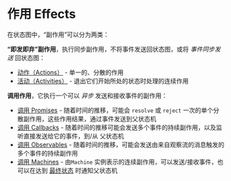 # 作用 Effects

在状态图中，“副作用”可以分为两类：

**“即发即弃”副作用**，执行同步副作用，不将事件发送回状态图，或将 _事件同步发送_ 回状态图：

- [动作（Actions）](./actions.md) - 单一的、分散的作用
- [活动（Activities）](./activities.md) - 退出它们开始所处的状态时处理的连续作用

**调用作用**，它执行一个可以 _异步_ 发送和接收事件的副作用：

- [调用 Promises](./communication.md#invoking-promises) - 随着时间的推移，可能会 `resolve` 或 `reject` 一次的单个分散副作用，这些作用结果，通过事件发送到父状态机
- [调用 Callbacks](./communication.md#invoking-callbacks) - 随着时间的推移可能会发送多个事件的持续副作用，以及监听直接发送给它的事件，到/从 父状态机
- [调用 Observables](./communication.md#invoking-observables) - 随着时间的推移，可能会发送由来自观察流的消息触发的多个事件的持续副作用
- [调用 Machines](./communication.md#invoking-machines) - 由`Machine` 实例表示的连续副作用，可以发送/接收事件，也可以在达到 [最终状态](./final.md) 时通知父状态机
